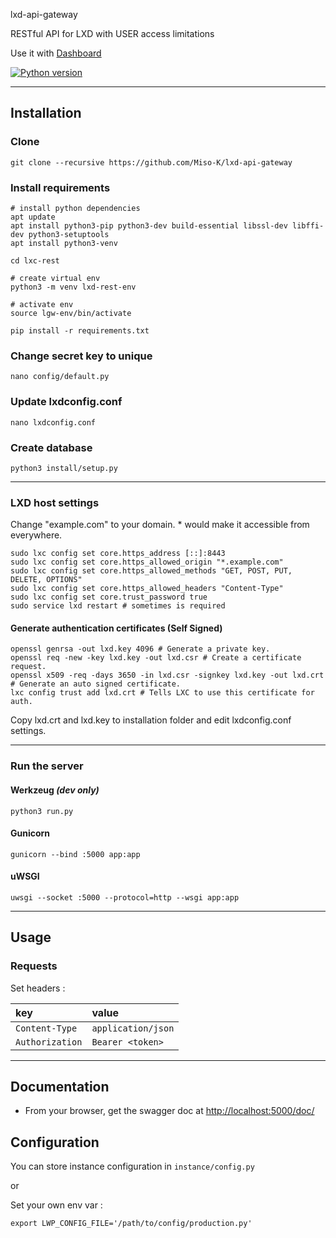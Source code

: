 lxd-api-gateway

RESTful API for LXD with USER access limitations

Use it with [Dashboard](https://github.com/Miso-K/lxd-api-gateway)

[![Python version](https://img.shields.io/badge/Python-3.7-blue.svg)](https://www.python.org/downloads/release/python-350/)

---

## Installation
### Clone
```shell
git clone --recursive https://github.com/Miso-K/lxd-api-gateway
```

### Install requirements
```shell
# install python dependencies
apt update
apt install python3-pip python3-dev build-essential libssl-dev libffi-dev python3-setuptools
apt install python3-venv

cd lxc-rest

# create virtual env
python3 -m venv lxd-rest-env

# activate env
source lgw-env/bin/activate

pip install -r requirements.txt
```

### Change secret key to unique
``` shell
nano config/default.py
```

### Update lxdconfig.conf
```
nano lxdconfig.conf
```

### Create database
```shell
python3 install/setup.py
```

---

### LXD host settings

Change "example.com" to your domain. * would make it accessible from everywhere.

```shell
sudo lxc config set core.https_address [::]:8443
sudo lxc config set core.https_allowed_origin "*.example.com"
sudo lxc config set core.https_allowed_methods "GET, POST, PUT, DELETE, OPTIONS"
sudo lxc config set core.https_allowed_headers "Content-Type"
sudo lxc config set core.trust_password true
sudo service lxd restart # sometimes is required
```

#### Generate authentication certificates (Self Signed)

```
openssl genrsa -out lxd.key 4096 # Generate a private key.
openssl req -new -key lxd.key -out lxd.csr # Create a certificate request.
openssl x509 -req -days 3650 -in lxd.csr -signkey lxd.key -out lxd.crt # Generate an auto signed certificate.
lxc config trust add lxd.crt # Tells LXC to use this certificate for auth.
```

Copy lxd.crt and lxd.key to installation folder and edit lxdconfig.conf settings.

---

### Run the server
#### Werkzeug *(dev only)*
```shell
python3 run.py
```

#### Gunicorn
```shell
gunicorn --bind :5000 app:app
```

#### uWSGI
```shell
uwsgi --socket :5000 --protocol=http --wsgi app:app
```

---

## Usage
### Requests

Set headers :

| key             | value              |
| :-------------- | :----------------- |
| `Content-Type`  | `application/json` |
| `Authorization` | `Bearer <token>`   |

---

## Documentation

* From your browser, get the swagger doc at [http://localhost:5000/doc/](http://localhost:5000/doc/)

## Configuration
You can store instance configuration in `instance/config.py`

or

Set your own env var :

`export LWP_CONFIG_FILE='/path/to/config/production.py'`
